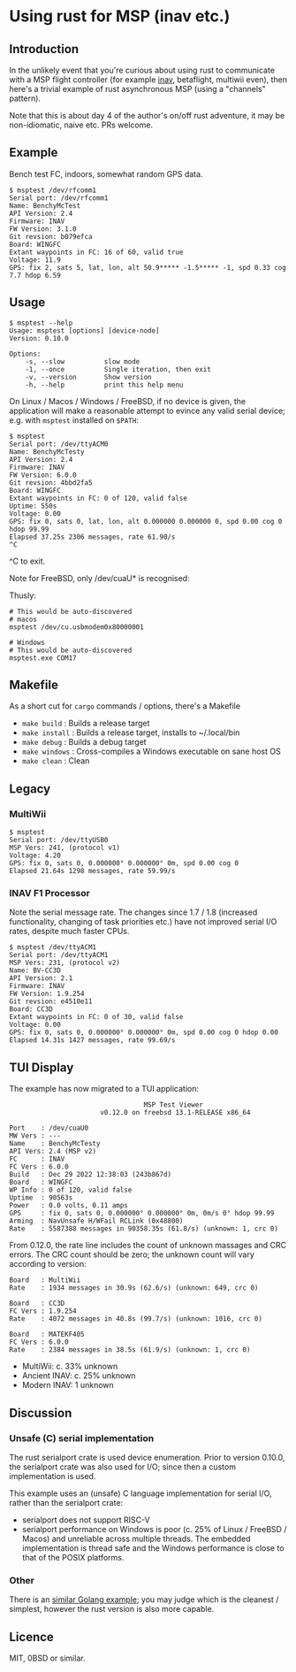 # Using rust for MSP (inav etc.)

## Introduction

In the unlikely event that you're curious about using rust to communicate with a MSP flight controller (for example [inav](https://github.com/iNavFlight/inav), betaflight, multiwii even), then here's a trivial example of rust asynchronous MSP (using a "channels" pattern).

Note that this is about day 4 of the author's on/off rust adventure, it may be non-idiomatic, naive etc. PRs welcome.

## Example

Bench test FC, indoors, somewhat random GPS data.

```
$ msptest /dev/rfcomm1
Serial port: /dev/rfcomm1
Name: BenchyMcTest
API Version: 2.4
Firmware: INAV
FW Version: 3.1.0
Git revsion: b079efca
Board: WINGFC
Extant waypoints in FC: 16 of 60, valid true
Voltage: 11.9
GPS: fix 2, sats 5, lat, lon, alt 50.9***** -1.5***** -1, spd 0.33 cog 7.7 hdop 6.59
```

## Usage

```
$ msptest --help
Usage: msptest [options] [device-node]
Version: 0.10.0

Options:
    -s, --slow          slow mode
    -1, --once          Single iteration, then exit
    -v, --version       Show version
    -h, --help          print this help menu
```

On Linux / Macos / Windows / FreeBSD, if no device is given, the application will make a reasonable attempt to evince any valid serial device; e.g. with `msptest` installed on `$PATH`:

```
$ msptest
Serial port: /dev/ttyACM0
Name: BenchyMcTesty
API Version: 2.4
Firmware: INAV
FW Version: 6.0.0
Git revsion: 4bbd2fa5
Board: WINGFC
Extant waypoints in FC: 0 of 120, valid false
Uptime: 550s
Voltage: 0.00
GPS: fix 0, sats 0, lat, lon, alt 0.000000 0.000000 0, spd 0.00 cog 0 hdop 99.99
Elapsed 37.25s 2306 messages, rate 61.90/s
^C
```

^C to exit.

Note for FreeBSD, only /dev/cuaU* is recognised:

Thusly:

```
# This would be auto-discovered
# macos
msptest /dev/cu.usbmodem0x80000001

# Windows
# This would be auto-discovered
msptest.exe COM17
```

## Makefile

As a short cut for `cargo` commands / options, there's a Makefile

* `make build`    :  Builds a release target
* `make install`  :  Builds a release target, installs to ~/.local/bin
* `make debug`    :  Builds a debug target
* `make windows`  :  Cross-compiles a Windows executable on sane host OS
* `make clean`    :  Clean

## Legacy

### MultiWii

```
$ msptest
Serial port: /dev/ttyUSB0
MSP Vers: 241, (protocol v1)
Voltage: 4.20
GPS: fix 0, sats 0, 0.000000° 0.000000° 0m, spd 0.00 cog 0
Elapsed 21.64s 1298 messages, rate 59.99/s
```

### INAV F1 Processor

Note the serial message rate. The changes since 1.7 / 1.8 (increased functionality, changing of task priorities etc.) have not improved serial I/O rates, despite much faster CPUs.

```
$ msptest /dev/ttyACM1
Serial port: /dev/ttyACM1
MSP Vers: 231, (protocol v2)
Name: BV-CC3D
API Version: 2.1
Firmware: INAV
FW Version: 1.9.254
Git revsion: e4510e11
Board: CC3D
Extant waypoints in FC: 0 of 30, valid false
Voltage: 0.00
GPS: fix 0, sats 0, 0.000000° 0.000000° 0m, spd 0.00 cog 0 hdop 0.00
Elapsed 14.31s 1427 messages, rate 99.69/s
```

## TUI Display

The example has now migrated to a TUI application:

```
                                  MSP Test Viewer
                       v0.12.0 on freebsd 13.1-RELEASE x86_64

Port    : /dev/cuaU0
MW Vers : ---
Name    : BenchyMcTesty
API Vers: 2.4 (MSP v2)
FC      : INAV
FC Vers : 6.0.0
Build   : Dec 29 2022 12:38:03 (243b867d)
Board   : WINGFC
WP Info : 0 of 120, valid false
Uptime  : 90563s
Power   : 0.0 volts, 0.11 amps
GPS     : fix 0, sats 0, 0.000000° 0.000000° 0m, 0m/s 0° hdop 99.99
Arming  : NavUnsafe H/WFail RCLink (0x48800)
Rate    : 5587388 messages in 90358.35s (61.8/s) (unknown: 1, crc 0)
```

From 0.12.0, the rate line includes the count of unknown massages and CRC errors. The CRC count should be zero; the unknown count will vary according to version:

```
Board   : MultiWii
Rate    : 1934 messages in 30.9s (62.6/s) (unknown: 649, crc 0)

Board   : CC3D
FC Vers : 1.9.254
Rate    : 4072 messages in 40.8s (99.7/s) (unknown: 1016, crc 0)

Board   : MATEKF405
FC Vers : 6.0.0
Rate    : 2384 messages in 38.5s (61.9/s) (unknown: 1, crc 0)
```

* MultiWii: c. 33% unknown
* Ancient INAV: c. 25% unknown
* Modern INAV: 1 unknown

## Discussion

### Unsafe (C) serial implementation

The rust serialport crate is used device enumeration. Prior to version 0.10.0, the serialport crate was also used for I/O; since then a custom implementation is used.

This example uses an (unsafe) C language implementation for serial I/O, rather than the serialport crate:

* serialport does not support RISC-V
* serialport performance on Windows is poor (c. 25% of Linux / FreeBSD / Macos) and unreliable across multiple threads. The embedded implementation is thread safe and the Windows performance is close to that of the POSIX platforms.

### Other

There is an [similar Golang example](https://github.com/stronnag/msp-go); you may judge which is the cleanest / simplest, however the rust version is also more capable.

## Licence

MIT, 0BSD or similar.
